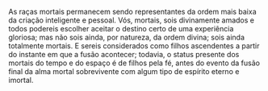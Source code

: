 ﻿As raças mortais permanecem sendo representantes da ordem mais baixa da criação inteligente e pessoal. Vós, mortais, sois divinamente amados e todos podereis escolher aceitar o destino certo de uma experiência gloriosa; mas não sois ainda, por natureza, da ordem divina; sois ainda totalmente mortais. E sereis considerados como filhos ascendentes a partir do instante em que a fusão acontecer; todavia, o status presente dos mortais do tempo e do espaço é de filhos pela fé, antes do evento da fusão final da alma mortal sobrevivente com algum tipo de espírito eterno e imortal.